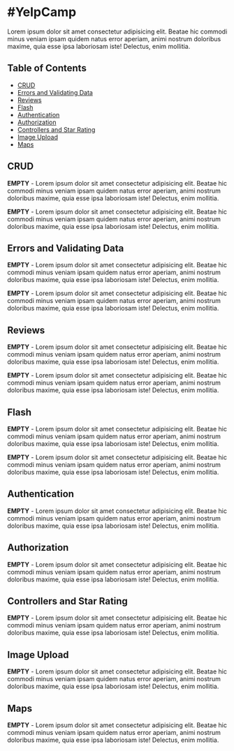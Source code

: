 #YelpCamp
========

Lorem ipsum dolor sit amet consectetur adipisicing elit. Beatae hic commodi minus veniam ipsam quidem natus error aperiam, animi nostrum doloribus maxime, quia esse ipsa laboriosam iste! Delectus, enim mollitia.


## Table of Contents

- [CRUD](https://github.com/dz149131/YelpCamp/blob/main/README.md#crud)
- [Errors and Validating Data](https://github.com/dz149131/YelpCamp/blob/main/README.md#errors-validating-data)
- [Reviews](https://github.com/dz149131/YelpCamp/edit/main/README.md#reviews)
- [Flash](https://github.com/dz149131/YelpCamp/edit/main/README.md#flash)
- [Authentication](https://github.com/dz149131/YelpCamp/edit/main/README.md#authentication)
- [Authorization](https://github.com/dz149131/YelpCamp/edit/main/README.md#authorization)
- [Controllers and Star Rating](https://github.com/dz149131/YelpCamp/edit/main/README.md#controllers-and-star-rating)
- [Image Upload](https://github.com/dz149131/YelpCamp/edit/main/README.md#image-upload)
- [Maps](https://github.com/dz149131/YelpCamp/edit/main/README.md#maps)


CRUD
---------

**EMPTY** - Lorem ipsum dolor sit amet consectetur adipisicing elit. Beatae hic commodi minus veniam ipsam quidem natus error aperiam, animi nostrum doloribus maxime, quia esse ipsa laboriosam iste! Delectus, enim mollitia.

**EMPTY** - Lorem ipsum dolor sit amet consectetur adipisicing elit. Beatae hic commodi minus veniam ipsam quidem natus error aperiam, animi nostrum doloribus maxime, quia esse ipsa laboriosam iste! Delectus, enim mollitia.

Errors and Validating Data
---------

**EMPTY** - Lorem ipsum dolor sit amet consectetur adipisicing elit. Beatae hic commodi minus veniam ipsam quidem natus error aperiam, animi nostrum doloribus maxime, quia esse ipsa laboriosam iste! Delectus, enim mollitia.

**EMPTY** - Lorem ipsum dolor sit amet consectetur adipisicing elit. Beatae hic commodi minus veniam ipsam quidem natus error aperiam, animi nostrum doloribus maxime, quia esse ipsa laboriosam iste! Delectus, enim mollitia.

Reviews
---------

**EMPTY** - Lorem ipsum dolor sit amet consectetur adipisicing elit. Beatae hic commodi minus veniam ipsam quidem natus error aperiam, animi nostrum doloribus maxime, quia esse ipsa laboriosam iste! Delectus, enim mollitia.

**EMPTY** - Lorem ipsum dolor sit amet consectetur adipisicing elit. Beatae hic commodi minus veniam ipsam quidem natus error aperiam, animi nostrum doloribus maxime, quia esse ipsa laboriosam iste! Delectus, enim mollitia.

Flash
---------

**EMPTY** - Lorem ipsum dolor sit amet consectetur adipisicing elit. Beatae hic commodi minus veniam ipsam quidem natus error aperiam, animi nostrum doloribus maxime, quia esse ipsa laboriosam iste! Delectus, enim mollitia.

**EMPTY** - Lorem ipsum dolor sit amet consectetur adipisicing elit. Beatae hic commodi minus veniam ipsam quidem natus error aperiam, animi nostrum doloribus maxime, quia esse ipsa laboriosam iste! Delectus, enim mollitia.

Authentication
---------

**EMPTY** - Lorem ipsum dolor sit amet consectetur adipisicing elit. Beatae hic commodi minus veniam ipsam quidem natus error aperiam, animi nostrum doloribus maxime, quia esse ipsa laboriosam iste! Delectus, enim mollitia.


Authorization
---------

**EMPTY** - Lorem ipsum dolor sit amet consectetur adipisicing elit. Beatae hic commodi minus veniam ipsam quidem natus error aperiam, animi nostrum doloribus maxime, quia esse ipsa laboriosam iste! Delectus, enim mollitia.


Controllers and Star Rating
---------

**EMPTY** - Lorem ipsum dolor sit amet consectetur adipisicing elit. Beatae hic commodi minus veniam ipsam quidem natus error aperiam, animi nostrum doloribus maxime, quia esse ipsa laboriosam iste! Delectus, enim mollitia.


Image Upload
---------

**EMPTY** - Lorem ipsum dolor sit amet consectetur adipisicing elit. Beatae hic commodi minus veniam ipsam quidem natus error aperiam, animi nostrum doloribus maxime, quia esse ipsa laboriosam iste! Delectus, enim mollitia.


Maps
---------

**EMPTY** - Lorem ipsum dolor sit amet consectetur adipisicing elit. Beatae hic commodi minus veniam ipsam quidem natus error aperiam, animi nostrum doloribus maxime, quia esse ipsa laboriosam iste! Delectus, enim mollitia.
